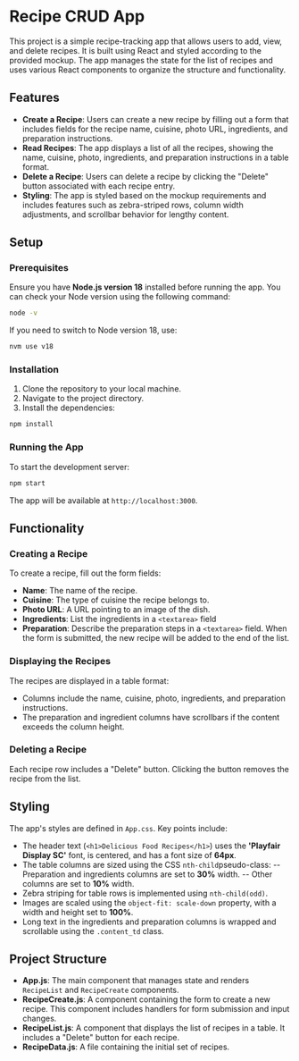 # Recipe CRUD App

This project is a simple recipe-tracking app that allows users to add, view, and delete recipes. It is built using React and styled according to the provided mockup. The app manages the state for the list of recipes and uses various React components to organize the structure and functionality.


## Features

- **Create a Recipe**: Users can create a new recipe by filling out a form that includes fields for the recipe name, cuisine, photo URL, ingredients, and preparation instructions.
- **Read Recipes**: The app displays a list of all the recipes, showing the name, cuisine, photo, ingredients, and preparation instructions in a table format.
- **Delete a Recipe**: Users can delete a recipe by clicking the "Delete" button associated with each recipe entry.
- **Styling**: The app is styled based on the mockup requirements and includes features such as zebra-striped rows, column width adjustments, and scrollbar behavior for lengthy content.



## Setup

### Prerequisites

Ensure you have **Node.js version 18** installed before running the app. You can check your Node version using the following command:

```bash
node -v
```
If you need to switch to Node version 18, use:

```bash
nvm use v18
```
### Installation
1. Clone the repository to your local machine.
2. Navigate to the project directory.
3. Install the dependencies:
```bash
npm install
``` 
### Running the App
To start the development server:
```bash
npm start
```
The app will be available at `http://localhost:3000`.

## Functionality
### Creating a Recipe
To create a recipe, fill out the form fields:

- **Name**: The name of the recipe.
- **Cuisine**: The type of cuisine the recipe belongs to.
- **Photo URL**: A URL pointing to an image of the dish.
- **Ingredients**: List the ingredients in a `<textarea>` field
- **Preparation**: Describe the preparation steps in a `<textarea>` field.
When the form is submitted, the new recipe will be added to the end of the list.

### Displaying the Recipes
The recipes are displayed in a table format:

- Columns include the name, cuisine, photo, ingredients, and preparation instructions.
- The preparation and ingredient columns have scrollbars if the content exceeds the column height.
  
### Deleting a Recipe
Each recipe row includes a "Delete" button. Clicking the button removes the recipe from the list.

## Styling
The app's styles are defined in `App.css`. Key points include:

- The header text (`<h1>Delicious Food Recipes</h1>`) uses the **'Playfair Display SC'** font, is centered, and has a font size of **64px**.
- The table columns are sized using the CSS `nth-child`pseudo-class:
  -- Preparation and ingredients columns are set to **30%** width.
  -- Other columns are set to **10%** width.
- Zebra striping for table rows is implemented using `nth-child(odd)`.
- Images are scaled using the `object-fit: scale-down` property, with a width and height set to **100%**.
- Long text in the ingredients and preparation columns is wrapped and scrollable using the `.content_td` class.

## Project Structure
 - **App.js**: The main component that manages state and renders `RecipeList` and `RecipeCreate` components.
 - **RecipeCreate.js**: A component containing the form to create a new recipe. This component includes handlers for form submission and input changes.
 - **RecipeList.js**: A component that displays the list of recipes in a table. It includes a "Delete" button for each recipe.
 - **RecipeData.js**: A file containing the initial set of recipes.
